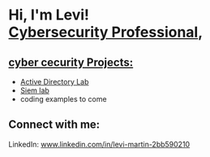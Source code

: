 <h1>Hi, I'm Levi! <br/><a href="(https://github.com/levi-martin66 )"></a> <a href="www.linkedin.com/in/levi-martin-2bb590210">Cybersecurity Professional</a>, <a href=</a></h1>

<h2>cyber cecurity Projects:</h2>

- [Active Directory Lab](https://github.com/levi-martin66/activedirectorylab)
- [Siem lab](https://github.com/levi-martin66/SIEM-lab/blob/main/README.md)
- coding examples to come


<h2>  Connect with me:</h2>


LinkedIn: www.linkedin.com/in/levi-martin-2bb590210
